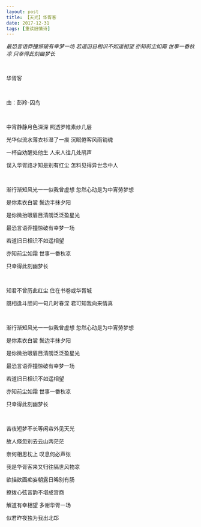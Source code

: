 ```yaml
---
layout: post
title: 【天光】华胥客
date: 2017-12-31
tags: [重读旧情诗]
---
```


*最恐言语莽撞惊破有幸梦一场 若道旧日相识不如遥相望 亦知前尘如霜 世事一番秋凉 只幸得此刻幽梦长*

<br>

华胥客

<br>

曲：彭羚-囚鸟

<br>

中宵静静月色深深 照透罗帷素纱几层

光华似流水薄衣衫湿了一痕 沉眠倦客风雨销魂

一杯自劝醒处他生 人来人往几处鹃声

误入华胥路才知是别有红尘 怎料见得异世念中人

<br>

渐行渐知风光一一似我曾虚想 忽然心动是为中宵劳梦想

是你素衣白裳 鬓边半抹夕阳

是你微抬眼眉目清朗泛泛盈星光

最恐言语莽撞惊破有幸梦一场

若道旧日相识不如遥相望

亦知前尘如霜 世事一番秋凉

只幸得此刻幽梦长

<br>

知君不曾历此红尘 住在书卷或华胥城

既相逢斗胆问一句几时春深 君可知我向来情真

<br>

渐行渐知风光一一似我曾虚想 忽然心动是为中宵劳梦想

是你素衣白裳 鬓边半抹夕阳

是你微抬眼眉目清朗泛泛盈星光

最恐言语莽撞惊破有幸梦一场

若道旧日相识不如遥相望

亦知前尘如霜 世事一番秋凉

只幸得此刻幽梦长

<br>

苦夜短梦不长等闲帘外见天光

故人倏忽别去云山两茫茫

奈何相思枕上 叹息何必声张

我是华胥客来又归往隔世风物凉

欲描欲画痴妄朝露日晞别有肠

撩拨心弦音韵不堪成宫商

解道有幸相望 多谢华胥一场

似君昨夜独为我出北邙
